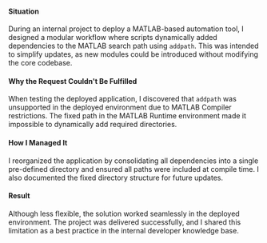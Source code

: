 
#### **Situation**

During an internal project to deploy a MATLAB-based automation tool, I designed a modular workflow where scripts dynamically added dependencies to the MATLAB search path using `addpath`. This was intended to simplify updates, as new modules could be introduced without modifying the core codebase.

#### **Why the Request Couldn't Be Fulfilled**

When testing the deployed application, I discovered that `addpath` was unsupported in the deployed environment due to MATLAB Compiler restrictions. The fixed path in the MATLAB Runtime environment made it impossible to dynamically add required directories.

#### **How I Managed It**

I reorganized the application by consolidating all dependencies into a single pre-defined directory and ensured all paths were included at compile time. I also documented the fixed directory structure for future updates.

#### **Result**

Although less flexible, the solution worked seamlessly in the deployed environment. The project was delivered successfully, and I shared this limitation as a best practice in the internal developer knowledge base.